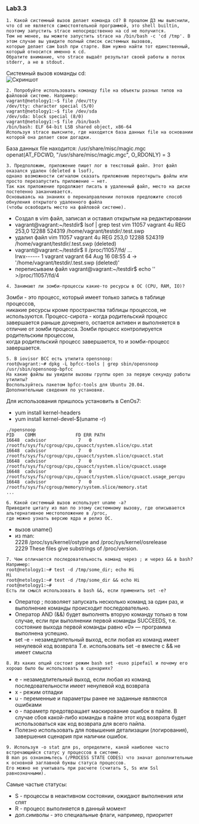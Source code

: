### Lab3.3
```
1. Какой системный вызов делает команда cd? В прошлом ДЗ мы выяснили,
что cd не является самостоятельной программой, это shell builtin, поэтому запустить strace непосредственно на cd не получится.
Тем не менее, вы можете запустить strace на /bin/bash -c 'cd /tmp'. В этом случае вы увидите полный список системных вызовов,
которые делает сам bash при старте. Вам нужно найти тот единственный, который относится именно к cd.
Обратите внимание, что strace выдаёт результат своей работы в поток stderr, а не в stdout.
```
Системный вызов команды cd:  
![Скриншот](https://github.com/aleksey-raevich/devops-netology/blob/master/Lab3.3/lab33_1.png)

```
2. Попробуйте использовать команду file на объекты разных типов на файловой системе. Например:
vagrant@netology1:~$ file /dev/tty
/dev/tty: character special (5/0)
vagrant@netology1:~$ file /dev/sda
/dev/sda: block special (8/0)
vagrant@netology1:~$ file /bin/bash
/bin/bash: ELF 64-bit LSB shared object, x86-64
Используя strace выясните, где находится база данных file на основании которой она делает свои догадки.
```

База данных file находится: /usr/share/misc/magic.mgc  
openat(AT_FDCWD, "/usr/share/misc/magic.mgc", O_RDONLY) = 3

```
3. Предположим, приложение пишет лог в текстовый файл. Этот файл оказался удален (deleted в lsof),
однако возможности сигналом сказать приложению переоткрыть файлы или просто перезапустить приложение – нет.
Так как приложение продолжает писать в удаленный файл, место на диске постепенно заканчивается.
Основываясь на знаниях о перенаправлении потоков предложите способ обнуления открытого удаленного файла
(чтобы освободить место на файловой системе).
```
* Создал в vim файл, записал и оставил открытым на редактировании
* vagrant@vagrant:~/testdir$ lsof | grep test
vim       11057   vagrant    4u      REG   253,0    12288     524319 /home/vagrant/testdir/.test.swp  
* удалил файл
vim       11057   vagrant    4u      REG   253,0    12288     524319 /home/vagrant/testdir/.test.swp (deleted)  
* vagrant@vagrant:~/testdir$ ll /proc/11057/fd/
...  
lrwx------ 1 vagrant vagrant 64 Aug 16 08:55 4 -> '/home/vagrant/testdir/.test.swp (deleted)'  
* переписываем файл
vagrant@vagrant:~/testdir$ echo '' >/proc/11057/fd/4  

```
4. Занимают ли зомби-процессы какие-то ресурсы в ОС (CPU, RAM, IO)?
```
Зомби - это процесс, который имеет только запись в таблице процессов,  
никакие ресурсы кроме пространства таблицы процессов, не используются.
Процесс-сирота - когда родительский процесс завершается раньше дочернего, 
остается активен и выполняется в отличие от зомби процесса.
Зомби процесс контролируется родительским процессом,  
когда родительский процесс завершается, то и зомби-процесс завершается.

```
5. В iovisor BCC есть утилита opensnoop:
root@vagrant:~# dpkg -L bpfcc-tools | grep sbin/opensnoop
/usr/sbin/opensnoop-bpfcc
На какие файлы вы увидели вызовы группы open за первую секунду работы утилиты?
Воспользуйтесь пакетом bpfcc-tools для Ubuntu 20.04.
Дополнительные сведения по установке.
```
Для использования пришлось установить в CenOs7:  
* yum install kernel-headers
* yum install kernel-devel-$(uname -r)

```
./opensnoop  
PID    COMM               FD ERR PATH
16648  cadvisor            7   0 /rootfs/sys/fs/cgroup/cpu,cpuacct/system.slice/cpu.stat
16648  cadvisor            7   0 /rootfs/sys/fs/cgroup/cpu,cpuacct/system.slice/cpuacct.stat
16648  cadvisor            7   0 /rootfs/sys/fs/cgroup/cpu,cpuacct/system.slice/cpuacct.usage
16648  cadvisor            7   0 /rootfs/sys/fs/cgroup/cpu,cpuacct/system.slice/cpuacct.usage_percpu
16648  cadvisor            7   0 /rootfs/sys/fs/cgroup/memory/system.slice/memory.stat
...
```

```
6. Какой системный вызов использует uname -a?
Приведите цитату из man по этому системному вызову, где описывается альтернативное местоположение в /proc,
где можно узнать версию ядра и релиз ОС.
```
* вызов uname()
* из man:  
   2228        /proc/sys/kernel/ostype and /proc/sys/kernel/osrelease  
   2229               These files give substrings of /proc/version.
```
7. Чем отличается последовательность команд через ; и через && в bash? Например:
root@netology1:~# test -d /tmp/some_dir; echo Hi
Hi
root@netology1:~# test -d /tmp/some_dir && echo Hi
root@netology1:~#
Есть ли смысл использовать в bash &&, если применить set -e?
```
* Оператор ; позволяет запускать несколько команд за один раз, и выполнение команды происходит последовательно.
* Оператор AND (&&) будет выполнять вторую команду только в том случае, если при выполнении первой команды SUCCEEDS,
т.е. состояние выхода первой команды равно «0» — программа выполнена успешно.
* set -e - незамедлительный выход, если любая из команд имеет ненулевой код возврата
Т.е. использовать set -e вместе с && не имеет смысла

```
8. Из каких опций состоит режим bash set -euxo pipefail и почему его хорошо было бы использовать в сценариях?
```
* e - незамедлительный выход, если любая из команд последовательности имеет ненулевой код возврата
* x - режим отладки
* u - переменные и параметры ранее не заданные являются ошибками
* o - параметр предотвращает маскирование ошибок в пайпе.
В случае сбоя какой-либо команды в пайпе этот код возврата будет использоваться как код возврата для всего пайпа.  
* Полезно использовать для повышения детализации (логирования), завершения сценария при наличии ошибок.

```
9. Используя -o stat для ps, определите, какой наиболее часто встречающийся статус у процессов в системе.
В man ps ознакомьтесь (/PROCESS STATE CODES) что значат дополнительные к основной заглавной буквы статуса процессов.
Его можно не учитывать при расчете (считать S, Ss или Ssl равнозначными).
```
Самые частые статусы:
* S - процессы в неактивном состоянии, ожидают выполнения или спят
* R - процесс выполняется в данный момент
* доп.символы - это специальные флаги, например, приоритет